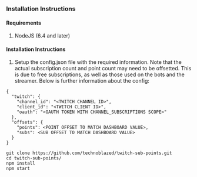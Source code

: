 ### Installation Instructions

#### Requirements

1. NodeJS (6.4 and later)

#### Installation Instructions

1. Setup the config.json file with the required information. Note that the actual subscription count and point count may need to be offsetted. This is due to free subscriptions, as well as those used on the bots and the streamer. Below is further information about the config:

```
{
  "twitch": {
    "channel_id": "<TWITCH CHANNEL ID>",
    "client_id": "<TWITCH CLIENT ID>",
    "oauth": "<OAUTH TOKEN WITH CHANNEL_SUBSCRIPTIONS SCOPE>"
  },
  "offsets": {
    "points": <POINT OFFSET TO MATCH DASHBOARD VALUE>,
    "subs": <SUB OFFSET TO MATCH DASHBOARD VALUE>
  }
}
```

```
git clone https://github.com/technoblazed/twitch-sub-points.git
cd twitch-sub-points/
npm install
npm start
```
